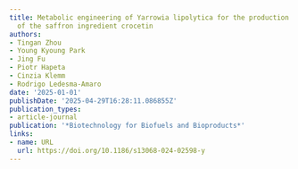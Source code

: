 ```yaml
---
title: Metabolic engineering of Yarrowia lipolytica for the production and secretion
  of the saffron ingredient crocetin
authors:
- Tingan Zhou
- Young Kyoung Park
- Jing Fu
- Piotr Hapeta
- Cinzia Klemm
- Rodrigo Ledesma‐Amaro
date: '2025-01-01'
publishDate: '2025-04-29T16:28:11.086855Z'
publication_types:
- article-journal
publication: '*Biotechnology for Biofuels and Bioproducts*'
links:
- name: URL
  url: https://doi.org/10.1186/s13068-024-02598-y
---
```

